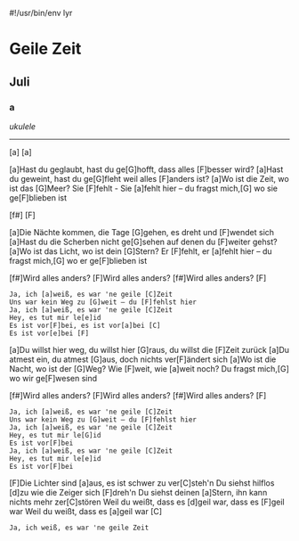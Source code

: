 #!/usr/bin/env lyr
# Geile Zeit
## Juli
### a

*ukulele*

---

[a] [a]

[a]Hast du geglaubt, hast du ge[G]hofft, dass alles [F]besser wird?
[a]Hast du geweint, hast du ge[G]fleht weil alles [F]anders ist?
[a]Wo ist die Zeit, wo ist das [G]Meer? Sie [F]fehlt -
Sie [a]fehlt hier – du fragst mich,[G] wo sie ge[F]blieben ist

[f#] [F]

[a]Die Nächte kommen, die Tage [G]gehen, es dreht und [F]wendet sich
[a]Hast du die Scherben nicht ge[G]sehen auf denen du [F]weiter gehst?
[a]Wo ist das Licht, wo ist dein [G]Stern?
Er [F]fehlt, er [a]fehlt hier – du fragst mich,[G] wo er ge[F]blieben ist

[f#]Wird alles anders? [F]Wird alles anders? [f#]Wird alles anders? [F]

    Ja, ich [a]weiß, es war 'ne geile [C]Zeit
    Uns war kein Weg zu [G]weit – du [F]fehlst hier
    Ja, ich [a]weiß, es war 'ne geile [C]Zeit
    Hey, es tut mir le[e]id
    Es ist vor[F]bei, es ist vor[a]bei [C]
    Es ist vor[e]bei [F]

[a]Du willst hier weg, du willst hier [G]raus, du willst die [F]Zeit zurück
[a]Du atmest ein, du atmest [G]aus, doch nichts ver[F]ändert sich
[a]Wo ist die Nacht, wo ist der [G]Weg?
Wie [F]weit, wie [a]weit noch? Du fragst mich,[G] wo wir ge[F]wesen sind

[f#]Wird alles anders? [F]Wird alles anders? [f#]Wird alles anders? [F]

    Ja, ich [a]weiß, es war 'ne geile [C]Zeit
    Uns war kein Weg zu [G]weit – du [F]fehlst hier
    Ja, ich [a]weiß, es war 'ne geile [C]Zeit
    Hey, es tut mir le[G]id
    Es ist vor[F]bei
    Ja, ich [a]weiß, es war 'ne geile [C]Zeit
    Hey, es tut mir le[e]id
    Es ist vor[F]bei


[F]Die Lichter sind [a]aus, es ist schwer zu ver[C]steh'n
Du siehst hilflos [d]zu wie die Zeiger sich [F]dreh'n
Du siehst deinen [a]Stern, ihn kann nichts mehr zer[C]stören
Weil du weißt, dass es [d]geil war, dass es [F]geil war
Weil du weißt, dass es [a]geil war [C]

    Ja, ich weiß, es war 'ne geile Zeit